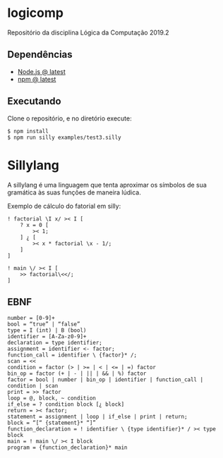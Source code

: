 # logicomp
Repositório da disciplina Lógica da Computação 2019.2

## Dependências
- [Node.js @ latest](https://nodejs.org/en/download/)
- [npm @ latest](https://www.npmjs.com/get-npm)

## Executando
Clone o repositório, e no diretório execute:

```
$ npm install
$ npm run silly examples/test3.silly
```

# Sillylang
A sillylang é uma linguagem que tenta aproximar os símbolos de sua gramática às suas funções de maneira lúdica.

Exemplo de cálculo do fatorial em silly:

```
! factorial \I x/ >< I [
    ? x = 0 [
        >< 1;
    ] ¿ [
        >< x * factorial \x - 1/; 
    ]
]

! main \/ >< I [
    >> factorial\<</;
]
```

## EBNF

```
number = [0-9]+
bool = “true” | “false”
type = I (int) | B (bool)
identifier = [A-Za-z0-9]+
declaration = type identifier;
assignment = identifier <- factor;
function_call = identifier \ {factor}* /;
scan = <<
condition = factor (> | >= | < | <= | =) factor
bin_op = factor (+ | - | || | && | %) factor
factor = bool | number | bin_op | identifier | function_call | condition | scan
print = >> factor
loop = @, block, ~ condition
if_else = ? condition block [¿ block]
return = >< factor;
statement = assignment | loop | if_else | print | return;
block = “[“ {statement}* “]”
function_declaration = ! identifier \ {type identifier}* / >< type block
main = ! main \/ >< I block
program = {function_declaration}* main
```